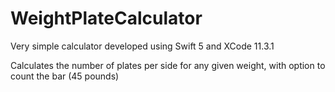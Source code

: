 # WeightPlateCalculator
Very simple calculator developed using Swift 5 and XCode 11.3.1

Calculates the number of plates per side for any given weight, with option to count the bar (45 pounds)
